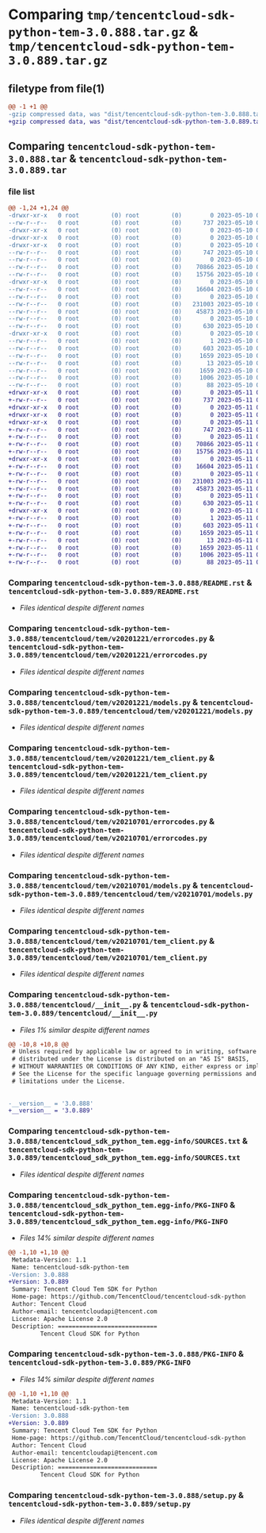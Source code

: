 # Comparing `tmp/tencentcloud-sdk-python-tem-3.0.888.tar.gz` & `tmp/tencentcloud-sdk-python-tem-3.0.889.tar.gz`

## filetype from file(1)

```diff
@@ -1 +1 @@
-gzip compressed data, was "dist/tencentcloud-sdk-python-tem-3.0.888.tar", last modified: Wed May 10 02:53:21 2023, max compression
+gzip compressed data, was "dist/tencentcloud-sdk-python-tem-3.0.889.tar", last modified: Thu May 11 03:19:30 2023, max compression
```

## Comparing `tencentcloud-sdk-python-tem-3.0.888.tar` & `tencentcloud-sdk-python-tem-3.0.889.tar`

### file list

```diff
@@ -1,24 +1,24 @@
-drwxr-xr-x   0 root         (0) root         (0)        0 2023-05-10 02:53:21.000000 tencentcloud-sdk-python-tem-3.0.888/
--rw-r--r--   0 root         (0) root         (0)      737 2023-05-10 02:53:21.000000 tencentcloud-sdk-python-tem-3.0.888/README.rst
-drwxr-xr-x   0 root         (0) root         (0)        0 2023-05-10 02:53:21.000000 tencentcloud-sdk-python-tem-3.0.888/tencentcloud/
-drwxr-xr-x   0 root         (0) root         (0)        0 2023-05-10 02:53:21.000000 tencentcloud-sdk-python-tem-3.0.888/tencentcloud/tem/
-drwxr-xr-x   0 root         (0) root         (0)        0 2023-05-10 02:53:21.000000 tencentcloud-sdk-python-tem-3.0.888/tencentcloud/tem/v20201221/
--rw-r--r--   0 root         (0) root         (0)      747 2023-05-10 02:53:21.000000 tencentcloud-sdk-python-tem-3.0.888/tencentcloud/tem/v20201221/errorcodes.py
--rw-r--r--   0 root         (0) root         (0)        0 2023-05-10 02:53:21.000000 tencentcloud-sdk-python-tem-3.0.888/tencentcloud/tem/v20201221/__init__.py
--rw-r--r--   0 root         (0) root         (0)    70866 2023-05-10 02:53:21.000000 tencentcloud-sdk-python-tem-3.0.888/tencentcloud/tem/v20201221/models.py
--rw-r--r--   0 root         (0) root         (0)    15756 2023-05-10 02:53:21.000000 tencentcloud-sdk-python-tem-3.0.888/tencentcloud/tem/v20201221/tem_client.py
-drwxr-xr-x   0 root         (0) root         (0)        0 2023-05-10 02:53:21.000000 tencentcloud-sdk-python-tem-3.0.888/tencentcloud/tem/v20210701/
--rw-r--r--   0 root         (0) root         (0)    16604 2023-05-10 02:53:21.000000 tencentcloud-sdk-python-tem-3.0.888/tencentcloud/tem/v20210701/errorcodes.py
--rw-r--r--   0 root         (0) root         (0)        0 2023-05-10 02:53:21.000000 tencentcloud-sdk-python-tem-3.0.888/tencentcloud/tem/v20210701/__init__.py
--rw-r--r--   0 root         (0) root         (0)   231003 2023-05-10 02:53:21.000000 tencentcloud-sdk-python-tem-3.0.888/tencentcloud/tem/v20210701/models.py
--rw-r--r--   0 root         (0) root         (0)    45873 2023-05-10 02:53:21.000000 tencentcloud-sdk-python-tem-3.0.888/tencentcloud/tem/v20210701/tem_client.py
--rw-r--r--   0 root         (0) root         (0)        0 2023-05-10 02:53:21.000000 tencentcloud-sdk-python-tem-3.0.888/tencentcloud/tem/__init__.py
--rw-r--r--   0 root         (0) root         (0)      630 2023-05-10 02:53:21.000000 tencentcloud-sdk-python-tem-3.0.888/tencentcloud/__init__.py
-drwxr-xr-x   0 root         (0) root         (0)        0 2023-05-10 02:53:21.000000 tencentcloud-sdk-python-tem-3.0.888/tencentcloud_sdk_python_tem.egg-info/
--rw-r--r--   0 root         (0) root         (0)        1 2023-05-10 02:53:21.000000 tencentcloud-sdk-python-tem-3.0.888/tencentcloud_sdk_python_tem.egg-info/dependency_links.txt
--rw-r--r--   0 root         (0) root         (0)      603 2023-05-10 02:53:21.000000 tencentcloud-sdk-python-tem-3.0.888/tencentcloud_sdk_python_tem.egg-info/SOURCES.txt
--rw-r--r--   0 root         (0) root         (0)     1659 2023-05-10 02:53:21.000000 tencentcloud-sdk-python-tem-3.0.888/tencentcloud_sdk_python_tem.egg-info/PKG-INFO
--rw-r--r--   0 root         (0) root         (0)       13 2023-05-10 02:53:21.000000 tencentcloud-sdk-python-tem-3.0.888/tencentcloud_sdk_python_tem.egg-info/top_level.txt
--rw-r--r--   0 root         (0) root         (0)     1659 2023-05-10 02:53:21.000000 tencentcloud-sdk-python-tem-3.0.888/PKG-INFO
--rw-r--r--   0 root         (0) root         (0)     1006 2023-05-10 02:53:21.000000 tencentcloud-sdk-python-tem-3.0.888/setup.py
--rw-r--r--   0 root         (0) root         (0)       88 2023-05-10 02:53:21.000000 tencentcloud-sdk-python-tem-3.0.888/setup.cfg
+drwxr-xr-x   0 root         (0) root         (0)        0 2023-05-11 03:19:30.000000 tencentcloud-sdk-python-tem-3.0.889/
+-rw-r--r--   0 root         (0) root         (0)      737 2023-05-11 03:19:30.000000 tencentcloud-sdk-python-tem-3.0.889/README.rst
+drwxr-xr-x   0 root         (0) root         (0)        0 2023-05-11 03:19:30.000000 tencentcloud-sdk-python-tem-3.0.889/tencentcloud/
+drwxr-xr-x   0 root         (0) root         (0)        0 2023-05-11 03:19:30.000000 tencentcloud-sdk-python-tem-3.0.889/tencentcloud/tem/
+drwxr-xr-x   0 root         (0) root         (0)        0 2023-05-11 03:19:30.000000 tencentcloud-sdk-python-tem-3.0.889/tencentcloud/tem/v20201221/
+-rw-r--r--   0 root         (0) root         (0)      747 2023-05-11 03:19:30.000000 tencentcloud-sdk-python-tem-3.0.889/tencentcloud/tem/v20201221/errorcodes.py
+-rw-r--r--   0 root         (0) root         (0)        0 2023-05-11 03:19:30.000000 tencentcloud-sdk-python-tem-3.0.889/tencentcloud/tem/v20201221/__init__.py
+-rw-r--r--   0 root         (0) root         (0)    70866 2023-05-11 03:19:30.000000 tencentcloud-sdk-python-tem-3.0.889/tencentcloud/tem/v20201221/models.py
+-rw-r--r--   0 root         (0) root         (0)    15756 2023-05-11 03:19:30.000000 tencentcloud-sdk-python-tem-3.0.889/tencentcloud/tem/v20201221/tem_client.py
+drwxr-xr-x   0 root         (0) root         (0)        0 2023-05-11 03:19:30.000000 tencentcloud-sdk-python-tem-3.0.889/tencentcloud/tem/v20210701/
+-rw-r--r--   0 root         (0) root         (0)    16604 2023-05-11 03:19:30.000000 tencentcloud-sdk-python-tem-3.0.889/tencentcloud/tem/v20210701/errorcodes.py
+-rw-r--r--   0 root         (0) root         (0)        0 2023-05-11 03:19:30.000000 tencentcloud-sdk-python-tem-3.0.889/tencentcloud/tem/v20210701/__init__.py
+-rw-r--r--   0 root         (0) root         (0)   231003 2023-05-11 03:19:30.000000 tencentcloud-sdk-python-tem-3.0.889/tencentcloud/tem/v20210701/models.py
+-rw-r--r--   0 root         (0) root         (0)    45873 2023-05-11 03:19:30.000000 tencentcloud-sdk-python-tem-3.0.889/tencentcloud/tem/v20210701/tem_client.py
+-rw-r--r--   0 root         (0) root         (0)        0 2023-05-11 03:19:30.000000 tencentcloud-sdk-python-tem-3.0.889/tencentcloud/tem/__init__.py
+-rw-r--r--   0 root         (0) root         (0)      630 2023-05-11 03:19:30.000000 tencentcloud-sdk-python-tem-3.0.889/tencentcloud/__init__.py
+drwxr-xr-x   0 root         (0) root         (0)        0 2023-05-11 03:19:30.000000 tencentcloud-sdk-python-tem-3.0.889/tencentcloud_sdk_python_tem.egg-info/
+-rw-r--r--   0 root         (0) root         (0)        1 2023-05-11 03:19:30.000000 tencentcloud-sdk-python-tem-3.0.889/tencentcloud_sdk_python_tem.egg-info/dependency_links.txt
+-rw-r--r--   0 root         (0) root         (0)      603 2023-05-11 03:19:30.000000 tencentcloud-sdk-python-tem-3.0.889/tencentcloud_sdk_python_tem.egg-info/SOURCES.txt
+-rw-r--r--   0 root         (0) root         (0)     1659 2023-05-11 03:19:30.000000 tencentcloud-sdk-python-tem-3.0.889/tencentcloud_sdk_python_tem.egg-info/PKG-INFO
+-rw-r--r--   0 root         (0) root         (0)       13 2023-05-11 03:19:30.000000 tencentcloud-sdk-python-tem-3.0.889/tencentcloud_sdk_python_tem.egg-info/top_level.txt
+-rw-r--r--   0 root         (0) root         (0)     1659 2023-05-11 03:19:30.000000 tencentcloud-sdk-python-tem-3.0.889/PKG-INFO
+-rw-r--r--   0 root         (0) root         (0)     1006 2023-05-11 03:19:30.000000 tencentcloud-sdk-python-tem-3.0.889/setup.py
+-rw-r--r--   0 root         (0) root         (0)       88 2023-05-11 03:19:30.000000 tencentcloud-sdk-python-tem-3.0.889/setup.cfg
```

### Comparing `tencentcloud-sdk-python-tem-3.0.888/README.rst` & `tencentcloud-sdk-python-tem-3.0.889/README.rst`

 * *Files identical despite different names*

### Comparing `tencentcloud-sdk-python-tem-3.0.888/tencentcloud/tem/v20201221/errorcodes.py` & `tencentcloud-sdk-python-tem-3.0.889/tencentcloud/tem/v20201221/errorcodes.py`

 * *Files identical despite different names*

### Comparing `tencentcloud-sdk-python-tem-3.0.888/tencentcloud/tem/v20201221/models.py` & `tencentcloud-sdk-python-tem-3.0.889/tencentcloud/tem/v20201221/models.py`

 * *Files identical despite different names*

### Comparing `tencentcloud-sdk-python-tem-3.0.888/tencentcloud/tem/v20201221/tem_client.py` & `tencentcloud-sdk-python-tem-3.0.889/tencentcloud/tem/v20201221/tem_client.py`

 * *Files identical despite different names*

### Comparing `tencentcloud-sdk-python-tem-3.0.888/tencentcloud/tem/v20210701/errorcodes.py` & `tencentcloud-sdk-python-tem-3.0.889/tencentcloud/tem/v20210701/errorcodes.py`

 * *Files identical despite different names*

### Comparing `tencentcloud-sdk-python-tem-3.0.888/tencentcloud/tem/v20210701/models.py` & `tencentcloud-sdk-python-tem-3.0.889/tencentcloud/tem/v20210701/models.py`

 * *Files identical despite different names*

### Comparing `tencentcloud-sdk-python-tem-3.0.888/tencentcloud/tem/v20210701/tem_client.py` & `tencentcloud-sdk-python-tem-3.0.889/tencentcloud/tem/v20210701/tem_client.py`

 * *Files identical despite different names*

### Comparing `tencentcloud-sdk-python-tem-3.0.888/tencentcloud/__init__.py` & `tencentcloud-sdk-python-tem-3.0.889/tencentcloud/__init__.py`

 * *Files 1% similar despite different names*

```diff
@@ -10,8 +10,8 @@
 # Unless required by applicable law or agreed to in writing, software
 # distributed under the License is distributed on an "AS IS" BASIS,
 # WITHOUT WARRANTIES OR CONDITIONS OF ANY KIND, either express or implied.
 # See the License for the specific language governing permissions and
 # limitations under the License.
 
 
-__version__ = '3.0.888'
+__version__ = '3.0.889'
```

### Comparing `tencentcloud-sdk-python-tem-3.0.888/tencentcloud_sdk_python_tem.egg-info/SOURCES.txt` & `tencentcloud-sdk-python-tem-3.0.889/tencentcloud_sdk_python_tem.egg-info/SOURCES.txt`

 * *Files identical despite different names*

### Comparing `tencentcloud-sdk-python-tem-3.0.888/tencentcloud_sdk_python_tem.egg-info/PKG-INFO` & `tencentcloud-sdk-python-tem-3.0.889/tencentcloud_sdk_python_tem.egg-info/PKG-INFO`

 * *Files 14% similar despite different names*

```diff
@@ -1,10 +1,10 @@
 Metadata-Version: 1.1
 Name: tencentcloud-sdk-python-tem
-Version: 3.0.888
+Version: 3.0.889
 Summary: Tencent Cloud Tem SDK for Python
 Home-page: https://github.com/TencentCloud/tencentcloud-sdk-python
 Author: Tencent Cloud
 Author-email: tencentcloudapi@tencent.com
 License: Apache License 2.0
 Description: ============================
         Tencent Cloud SDK for Python
```

### Comparing `tencentcloud-sdk-python-tem-3.0.888/PKG-INFO` & `tencentcloud-sdk-python-tem-3.0.889/PKG-INFO`

 * *Files 14% similar despite different names*

```diff
@@ -1,10 +1,10 @@
 Metadata-Version: 1.1
 Name: tencentcloud-sdk-python-tem
-Version: 3.0.888
+Version: 3.0.889
 Summary: Tencent Cloud Tem SDK for Python
 Home-page: https://github.com/TencentCloud/tencentcloud-sdk-python
 Author: Tencent Cloud
 Author-email: tencentcloudapi@tencent.com
 License: Apache License 2.0
 Description: ============================
         Tencent Cloud SDK for Python
```

### Comparing `tencentcloud-sdk-python-tem-3.0.888/setup.py` & `tencentcloud-sdk-python-tem-3.0.889/setup.py`

 * *Files identical despite different names*

